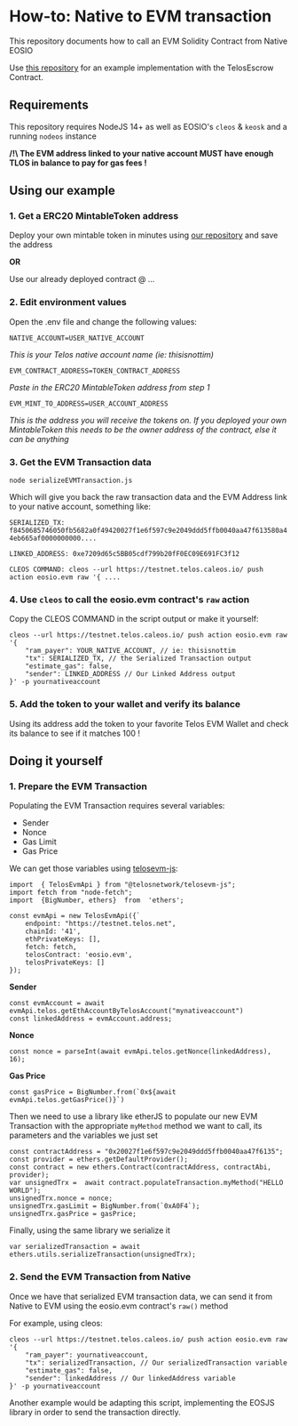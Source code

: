 # How-to: Native to EVM transaction

This repository documents how to call an EVM Solidity Contract from Native EOSIO

Use [this repository]() for an example implementation with the TelosEscrow Contract.

## Requirements

This repository requires NodeJS 14+ as well as EOSIO's `cleos` & `keosk` and a running `nodeos` instance

**/!\ The EVM address linked to your native account MUST have enough TLOS in balance to pay for gas fees !**

## Using our example

### 1. Get a ERC20 MintableToken address

Deploy your own mintable token in minutes using [our repository](https://github.com/telosnetwork/erc20-mintable-example) and save the address

**OR**

Use our already deployed contract @ ...

### 2. Edit environment values
Open the .env file and change the following values:

```NATIVE_ACCOUNT=USER_NATIVE_ACCOUNT```

_This is your Telos native account name (ie: thisisnottim)_

```EVM_CONTRACT_ADDRESS=TOKEN_CONTRACT_ADDRESS```

_Paste in the ERC20 MintableToken address from step 1_

```EVM_MINT_TO_ADDRESS=USER_ACCOUNT_ADDRESS```

_This is the address you will receive the tokens on. If you deployed your own MintableToken this needs to be the owner address of the contract, else it can be anything_

### 3. Get the EVM Transaction data

`node serializeEVMTransaction.js`

Which will give you back the raw transaction data and the EVM Address link to your native account, something like:

```SERIALIZED_TX: f8450685746050fb5682a0f49420027f1e6f597c9e2049ddd5ffb0040aa47f613580a44eb665af0000000000....```

```LINKED_ADDRESS: 0xe7209d65c5BB05cdf799b20fF0EC09E691FC3f12```

```CLEOS COMMAND: cleos --url https://testnet.telos.caleos.io/ push action eosio.evm raw '{ .... ```

### 4. Use `cleos` to call the eosio.evm contract's `raw` action

Copy the CLEOS COMMAND in the script output or make it yourself:

```
cleos --url https://testnet.telos.caleos.io/ push action eosio.evm raw '{
    "ram_payer": YOUR_NATIVE_ACCOUNT, // ie: thisisnottim
    "tx": SERIALIZED_TX, // the Serialized Transaction output
    "estimate_gas": false,
    "sender": LINKED_ADDRESS // Our Linked Address output
}' -p yournativeaccount
```

### 5. Add the token to your wallet and verify its balance
Using its address add the token to your favorite Telos EVM Wallet and check its balance to see if it matches 100 !

## Doing it yourself

### 1. Prepare the EVM Transaction

Populating the EVM Transaction requires several variables:

- Sender
- Nonce
- Gas Limit
- Gas Price

We can get those variables using [telosevm-js](https://github.com/telosnetwork/telosevm-js):

```
import  { TelosEvmApi } from "@telosnetwork/telosevm-js";
import fetch from "node-fetch";
import  {BigNumber, ethers}  from  'ethers';

const evmApi = new TelosEvmApi({`
    endpoint: "https://testnet.telos.net",
    chainId: '41',
    ethPrivateKeys: [],
    fetch: fetch,
    telosContract: 'eosio.evm',
    telosPrivateKeys: []
});
```

**Sender**
```
const evmAccount = await evmApi.telos.getEthAccountByTelosAccount("mynativeaccount")
const linkedAddress = evmAccount.address;
```

**Nonce**
```
const nonce = parseInt(await evmApi.telos.getNonce(linkedAddress), 16);
```

**Gas Price**
```
const gasPrice = BigNumber.from(`0x${await evmApi.telos.getGasPrice()}`)
```

Then we need to use a library like etherJS to populate our new EVM Transaction with the appropriate `myMethod` method we want to call, its parameters and the variables we just set

```
const contractAddress = "0x20027f1e6f597c9e2049ddd5ffb0040aa47f6135";
const provider = ethers.getDefaultProvider();
const contract = new ethers.Contract(contractAddress, contractAbi, provider);
var unsignedTrx =  await contract.populateTransaction.myMethod("HELLO WORLD"); 
unsignedTrx.nonce = nonce;
unsignedTrx.gasLimit = BigNumber.from(`0xA0F4`);
unsignedTrx.gasPrice = gasPrice;
```

Finally, using the same library we serialize it

```
var serializedTransaction = await ethers.utils.serializeTransaction(unsignedTrx);
```


### 2. Send the EVM Transaction from Native

Once we have that serialized EVM transaction data, we can send it from Native to EVM using the eosio.evm contract's `raw()` method

For example, using cleos:

```
cleos --url https://testnet.telos.caleos.io/ push action eosio.evm raw '{
    "ram_payer": yournativeaccount,
    "tx": serializedTransaction, // Our serializedTransaction variable
    "estimate_gas": false,
    "sender": linkedAddress // Our linkedAddress variable
}' -p yournativeaccount
```

Another example would be adapting this script, implementing the EOSJS library in order to send the transaction directly.


